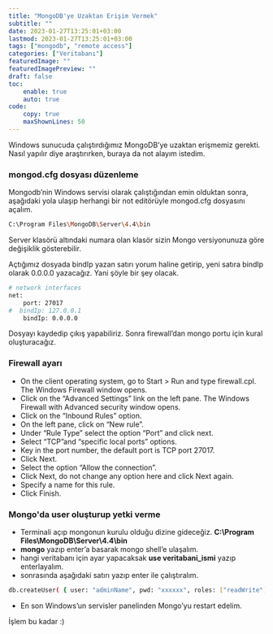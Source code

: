 ```yaml
---
title: "MongoDB'ye Uzaktan Erişim Vermek"
subtitle: ""
date: 2023-01-27T13:25:01+03:00
lastmod: 2023-01-27T13:25:01+03:00
tags: ["mongodb", "remote access"]
categories: ["Veritabanı"]
featuredImage: ""
featuredImagePreview: ""
draft: false
toc:
    enable: true
    auto: true
code:
    copy: true
    maxShownLines: 50
---
```


Windows sunucuda çalıştırdığımız MongoDB’ye uzaktan erişmemiz gerekti. Nasıl yapılır diye araştırırken, buraya da not alayım istedim.
<!--more-->

### mongod.cfg dosyası düzenleme

Mongodb’nin Windows servisi olarak çalıştığından emin olduktan sonra, aşağıdaki yola ulaşıp herhangi bir not editörüyle mongod.cfg dosyasını açalım.

```bash
C:\Program Files\MongoDB\Server\4.4\bin
```

Server klasörü altındaki numara olan klasör sizin Mongo versiyonunuza göre değişiklik gösterebilir.

Açtığımız dosyada bindIp yazan satırı yorum haline getirip, yeni satıra bindIp olarak 0.0.0.0 yazacağız. Yani şöyle bir şey olacak.

```bash
# network interfaces
net:
    port: 27017
#  bindIp: 127.0.0.1
    bindIp: 0.0.0.0
```

Dosyayı kaydedip çıkış yapabiliriz. Sonra firewall’dan mongo portu için kural oluşturacağız.

### Firewall ayarı

* On the client operating system, go to Start > Run and type firewall.cpl. The Windows Firewall window opens.
* Click on the “Advanced Settings” link on the left pane. The Windows Firewall with Advanced security window opens.
* Click on the “Inbound Rules” option.
* On the left pane, click on “New rule”.
* Under “Rule Type” select the option “Port” and click next.
* Select “TCP”and “specific local ports” options.
* Key in the port number, the default port is TCP port 27017.
* Click Next.
* Select the option “Allow the connection”.
* Click Next, do not change any option here and click Next again.
* Specify a name for this rule.
* Click Finish.

### Mongo'da user oluşturup yetki verme

* Terminali açıp mongonun kurulu olduğu dizine gideceğiz. **C:\Program Files\MongoDB\Server\4.4\bin**
* **mongo** yazıp enter’a basarak mongo shell’e ulaşalım.
* hangi veritabanı için ayar yapacaksak **use veritabani_ismi** yazıp enterlayalım.
* sonrasında aşağıdaki satırı yazıp enter ile çalıştıralım.
```bash
db.createUser( { user: "adminName", pwd: "xxxxxx", roles: ["readWrite"] })
```
* En son Windows’un servisler panelinden Mongo’yu restart edelim.

İşlem bu kadar :)